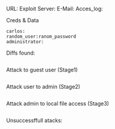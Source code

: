 
URL: 
Exploit Server:
E-Mail:
Acces_log:

Creds & Data
```
carlos:
random_user:ranom_password
administrator:
```

Diffs found:
```

```

Attack to guest user (Stage1)
```

```


Attack user to admin (Stage2)
```

```


Attack admin to local file access (Stage3)
```

```


Unsuccessffull atacks:
```

```